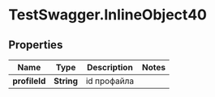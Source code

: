 # TestSwagger.InlineObject40

## Properties

Name | Type | Description | Notes
------------ | ------------- | ------------- | -------------
**profileId** | **String** | id профайла | 


